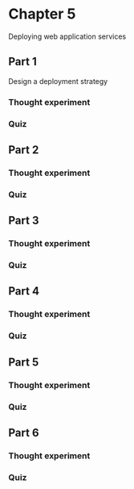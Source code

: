 ﻿# Chapter 5

Deploying web application services

## Part 1

Design a deployment strategy

### Thought experiment

### Quiz


## Part 2

### Thought experiment

### Quiz


## Part 3

### Thought experiment

### Quiz


## Part 4

### Thought experiment

### Quiz


## Part 5

### Thought experiment

### Quiz


## Part 6

### Thought experiment

### Quiz